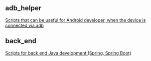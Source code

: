 ## adb_helper
[Scripts that can be useful for Android developer, when the device is connected via adb](/tree/master/adb_helper)

## back_end
[Scripts for back end Java development (Spring, Spring Boot)](/tree/master/back_end)

